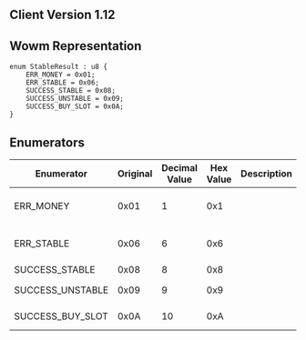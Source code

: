## Client Version 1.12

## Wowm Representation
```rust,ignore
enum StableResult : u8 {
    ERR_MONEY = 0x01;    
    ERR_STABLE = 0x06;    
    SUCCESS_STABLE = 0x08;    
    SUCCESS_UNSTABLE = 0x09;    
    SUCCESS_BUY_SLOT = 0x0A;    
}

```
## Enumerators
| Enumerator | Original | Decimal Value | Hex Value | Description | Comment |
| --------- | -------- | ------------- | --------- | ----------- | ------- |
| ERR_MONEY | 0x01 | 1 | 0x1 |  | you don't have enough money |
| ERR_STABLE | 0x06 | 6 | 0x6 |  | currently used in most fail cases |
| SUCCESS_STABLE | 0x08 | 8 | 0x8 |  | table success |
| SUCCESS_UNSTABLE | 0x09 | 9 | 0x9 |  | unstable/swap success |
| SUCCESS_BUY_SLOT | 0x0A | 10 | 0xA |  | buy slot success |
